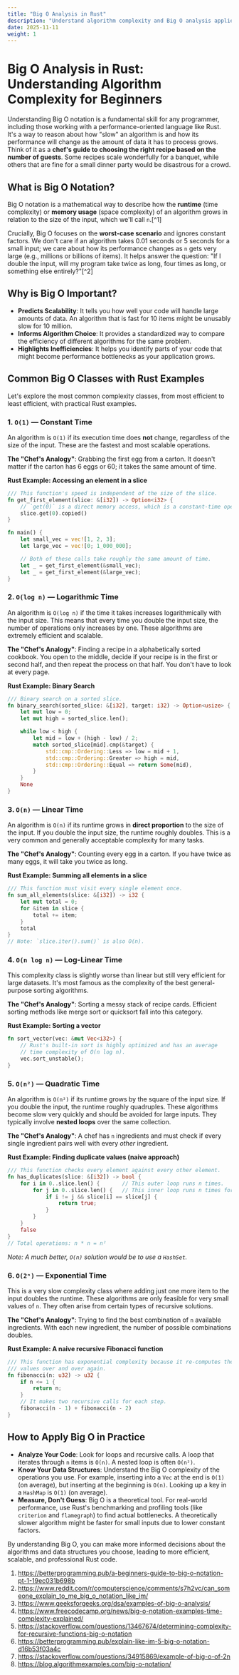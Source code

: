```yaml
---
title: "Big O Analysis in Rust"
description: "Understand algorithm complexity and Big O analysis applied in Rust for efficient coding."
date: 2025-11-11
weight: 1
---
```


# Big O Analysis in Rust: Understanding Algorithm Complexity for Beginners

Understanding Big O notation is a fundamental skill for any programmer, including those working with a performance-oriented language like Rust. It's a way to reason about how "slow" an algorithm is and how its performance will change as the amount of data it has to process grows. Think of it as a **chef's guide to choosing the right recipe based on the number of guests**. Some recipes scale wonderfully for a banquet, while others that are fine for a small dinner party would be disastrous for a crowd.

## What is Big O Notation?

Big O notation is a mathematical way to describe how the **runtime** (time complexity) or **memory usage** (space complexity) of an algorithm grows in relation to the size of the input, which we'll call `n`.[^1]

Crucially, Big O focuses on the **worst-case scenario** and ignores constant factors. We don't care if an algorithm takes 0.01 seconds or 5 seconds for a small input; we care about how its performance changes as `n` gets very large (e.g., millions or billions of items). It helps answer the question: "If I double the input, will my program take twice as long, four times as long, or something else entirely?"[^2]

## Why is Big O Important?

- **Predicts Scalability**: It tells you how well your code will handle large amounts of data. An algorithm that is fast for 10 items might be unusably slow for 10 million.
- **Informs Algorithm Choice**: It provides a standardized way to compare the efficiency of different algorithms for the same problem.
- **Highlights Inefficiencies**: It helps you identify parts of your code that might become performance bottlenecks as your application grows.


## Common Big O Classes with Rust Examples

Let's explore the most common complexity classes, from most efficient to least efficient, with practical Rust examples.

### 1. `O(1)` — Constant Time

An algorithm is `O(1)` if its execution time does **not** change, regardless of the size of the input. These are the fastest and most scalable operations.

**The "Chef's Analogy"**: Grabbing the first egg from a carton. It doesn't matter if the carton has 6 eggs or 60; it takes the same amount of time.

**Rust Example: Accessing an element in a slice**

```rust
/// This function's speed is independent of the size of the slice.
fn get_first_element(slice: &[i32]) -> Option<i32> {
    // `get(0)` is a direct memory access, which is a constant-time operation.
    slice.get(0).copied()
}

fn main() {
    let small_vec = vec![1, 2, 3];
    let large_vec = vec![0; 1_000_000];

    // Both of these calls take roughly the same amount of time.
    let _ = get_first_element(&small_vec);
    let _ = get_first_element(&large_vec);
}
```


### 2. `O(log n)` — Logarithmic Time

An algorithm is `O(log n)` if the time it takes increases logarithmically with the input size. This means that every time you double the input size, the number of operations only increases by one. These algorithms are extremely efficient and scalable.

**The "Chef's Analogy"**: Finding a recipe in a alphabetically sorted cookbook. You open to the middle, decide if your recipe is in the first or second half, and then repeat the process on that half. You don't have to look at every page.

**Rust Example: Binary Search**

```rust
/// Binary search on a sorted slice.
fn binary_search(sorted_slice: &[i32], target: i32) -> Option<usize> {
    let mut low = 0;
    let mut high = sorted_slice.len();

    while low < high {
        let mid = low + (high - low) / 2;
        match sorted_slice[mid].cmp(&target) {
            std::cmp::Ordering::Less => low = mid + 1,
            std::cmp::Ordering::Greater => high = mid,
            std::cmp::Ordering::Equal => return Some(mid),
        }
    }
    None
}
```


### 3. `O(n)` — Linear Time

An algorithm is `O(n)` if its runtime grows in **direct proportion** to the size of the input. If you double the input size, the runtime roughly doubles. This is a very common and generally acceptable complexity for many tasks.

**The "Chef's Analogy"**: Counting every egg in a carton. If you have twice as many eggs, it will take you twice as long.

**Rust Example: Summing all elements in a slice**

```rust
/// This function must visit every single element once.
fn sum_all_elements(slice: &[i32]) -> i32 {
    let mut total = 0;
    for &item in slice {
        total += item;
    }
    total
}
// Note: `slice.iter().sum()` is also O(n).
```


### 4. `O(n log n)` — Log-Linear Time

This complexity class is slightly worse than linear but still very efficient for large datasets. It's most famous as the complexity of the best general-purpose sorting algorithms.

**The "Chef's Analogy"**: Sorting a messy stack of recipe cards. Efficient sorting methods like merge sort or quicksort fall into this category.

**Rust Example: Sorting a vector**

```rust
fn sort_vector(vec: &mut Vec<i32>) {
    // Rust's built-in sort is highly optimized and has an average
    // time complexity of O(n log n).
    vec.sort_unstable();
}
```


### 5. `O(n²)` — Quadratic Time

An algorithm is `O(n²)` if its runtime grows by the square of the input size. If you double the input, the runtime roughly quadruples. These algorithms become slow very quickly and should be avoided for large inputs. They typically involve **nested loops** over the same collection.

**The "Chef's Analogy"**: A chef has `n` ingredients and must check if every single ingredient pairs well with every *other* ingredient.

**Rust Example: Finding duplicate values (naive approach)**

```rust
/// This function checks every element against every other element.
fn has_duplicates(slice: &[i32]) -> bool {
    for i in 0..slice.len() {       // This outer loop runs n times.
        for j in 0..slice.len() {   // This inner loop runs n times for each outer iteration.
            if i != j && slice[i] == slice[j] {
                return true;
            }
        }
    }
    false
}
// Total operations: n * n = n²
```

*Note: A much better, `O(n)` solution would be to use a `HashSet`.*

### 6. `O(2ⁿ)` — Exponential Time

This is a very slow complexity class where adding just one more item to the input doubles the runtime. These algorithms are only feasible for very small values of `n`. They often arise from certain types of recursive solutions.

**The "Chef's Analogy"**: Trying to find the best combination of `n` available ingredients. With each new ingredient, the number of possible combinations doubles.

**Rust Example: A naive recursive Fibonacci function**

```rust
/// This function has exponential complexity because it re-computes the same
/// values over and over again.
fn fibonacci(n: u32) -> u32 {
    if n <= 1 {
        return n;
    }
    // It makes two recursive calls for each step.
    fibonacci(n - 1) + fibonacci(n - 2)
}
```


## How to Apply Big O in Practice

- **Analyze Your Code**: Look for loops and recursive calls. A loop that iterates through `n` items is `O(n)`. A nested loop is often `O(n²)`.
- **Know Your Data Structures**: Understand the Big O complexity of the operations you use. For example, inserting into a `Vec` at the end is `O(1)` (on average), but inserting at the beginning is `O(n)`. Looking up a key in a `HashMap` is `O(1)` (on average).
- **Measure, Don't Guess**: Big O is a theoretical tool. For real-world performance, use Rust's benchmarking and profiling tools (like `criterion` and `flamegraph`) to find actual bottlenecks. A theoretically slower algorithm might be faster for small inputs due to lower constant factors.

By understanding Big O, you can make more informed decisions about the algorithms and data structures you choose, leading to more efficient, scalable, and professional Rust code.

1. https://betterprogramming.pub/a-beginners-guide-to-big-o-notation-pt-1-19ec031b698b
2. https://www.reddit.com/r/computerscience/comments/s7h2vc/can_someone_explain_to_me_big_o_notation_like_im/
3. https://www.geeksforgeeks.org/dsa/examples-of-big-o-analysis/
4. https://www.freecodecamp.org/news/big-o-notation-examples-time-complexity-explained/
5. https://stackoverflow.com/questions/13467674/determining-complexity-for-recursive-functions-big-o-notation
6. https://betterprogramming.pub/explain-like-im-5-big-o-notation-d16b53f03a4c
7. https://stackoverflow.com/questions/34915869/example-of-big-o-of-2n
8. https://blog.algorithmexamples.com/big-o-notation/
